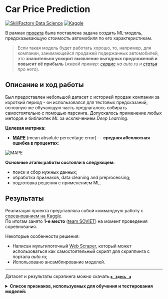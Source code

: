 # Car Price Prediction
[![SkillFactory Data Science](https://img.shields.io/badge/SF-Data%20Science-brightgreen)](https://skillfactory.ru/data-science)
[![Kaggle](https://img.shields.io/badge/-Kaggle-34b6ef?logo=Kaggle&logoColor=white)](https://www.kaggle.com/c/sf-dl-car-classification)


В рамках [проекта](https://www.kaggle.com/c/sf-dst-car-price) была поставлена задача создать ML-модель, предсказывающую стоимость автомобиля по его характеристикам.

> Если такая модель будет работать хорошо, то, например, для компании, занимающейся продажей подержанных автомобилей, это **значительно ускорит выявление выгодных предложений и повысит её прибыль** (_живой пример: [сервис](https://auto.ru/cars/evaluation/) на *auto.ru* и [статья](https://vc.ru/transport/29899-avto-ru-zapustil-besplatnyy-servis-dlya-ocenki-stoimosti-avtomobilya) про него_).

## Описание и ход работы

Был предоставлен небольшой датасет с историей продаж компании за короткий период - он использовался для тестовых предсказаний, основную же обучающую часть предлагалось собирать самостоятельно с помощью парсинга. Допускалось применение любых методов и библиотек *ML* за исключением *Deep Learning*.

**Целевая метрика:**
- **[MAPE](http://en.wikipedia.org/wiki/Mean_absolute_percentage_error)** (mean absolute percentage error) — **средняя абсолютная ошибка в процентах**:

![MAPE](https://telegra.ph/file/78bbd99f5562ae6a69afa.png)

**Основные этапы работы состояли в следующем:**
- поиск и сбор нужных данных;
- обработка признаков, data cleaning and preprocessing;
- подготовка решения с применением ML.

## Результаты

Реализация проекта представляла собой коммандную работу с [соревнованием на Kaggle](https://www.kaggle.com/c/sf-dst-car-price).  
По итогам занято **1-е место** ([team SOVIET](https://www.kaggle.com/c/sf-dst-car-price/leaderboard)) на момент проведения соревнования.

Некоторые особенности решения:
- Написан мультипоточный [Web Scraper](https://github.com/macsunmood/SkillFactory_RDS/tree/master/Project%203.%20Car%20Price%20Prediction/Scraper), который может использоваться как самостоятельный скрипт для скрэппинга с портала _auto.ru_;
- Использовано ансамблирование моделей.

---

Датасет и результаты скрэпинга можно скачать **[`▶ здесь ◀`](https://drive.google.com/drive/folders/1D5wDknF2W-zh2ZcKj7KG3zzBX5Xthjm7)**

<details>
 <summary><b>Список признаков, используемых для обучения и тестирования моделей:</b></summary>

 - `bodyType` — тип кузова автомобиля
 - `brand` — марка автомобиля
 - `color` — цвет автомобиля
 - `fuelType` — вид топлива
 - `modelDate` — год выхода модели автомобиля
 - `name` — contains information from several other columns (engineDisplacement, enginePower) plus some piece of a model reference, but not in every case
 - `numberOfDoors` — количество дверей в авто
 - `productionDate` — год выпуска конкретного автомобиля
 - `vehicleConfiguration` — конфигурация автомобиля
 - `vehicleTransmission` — тип трансмиссии
 - `engineDisplacement` — объем двигателя
 - `enginePower` — мощность двигателя
 - `description` — описание к объявлению, оставленное владельцем
 - `mileage` — общее расстояние, пройденное автомобилем
 - `Комплектация` — перечень автомобильного оборудования
 - `Привод` — тип трансмиссии
 - `Руль` — сторона, на которой находится руль
 - `Состояние` — состояние автомобиля
 - `Владельцы` — количество владельцев, которые были у авто
 - `ПТС` — тип документов на автомобиль (оригинал или дубликат)
 - `Таможня` — был ли автомобиль растаможен
 - `Владение` — длительность владения последним владельцем

</details>
